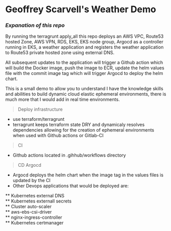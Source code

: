 # Geoffrey Scarvell's Weather Demo
### _Expanation of this repo_

By running the terragrunt apply_all this repo deploys an AWS VPC, Route53 hosted Zone, AWS VPN, RDS, EKS, EKS node group, Argocd as a controller running in EKS, a weather application and registers the weather application to Route53 private hosted zone using external DNS.  
  
All subsequent updates to the application will trigger a Github action which will build the Docker image, push the image to ECR, update the helm values file with the commit image tag which will trigger Argocd to deploy the helm chart.  
  
This is a small demo to allow you to understand I have the knowledge skills and abilities to build dynamic cloud elastic ephemeral environments, there is much more that I would add in real time environments.

> Deploy infrastructure 
* use terraform/terragrunt
* terragrunt keeps terraform state DRY and dynamicaly resolves dependencies allowing for the creation of ephemeral environments when used with Github actions or Gitlab-CI

> CI
* Github actions located in .gihhub/workflows directory

> CD Argocd
* Argocd deploys the helm chart when the image tag in the values files is updated by the CI
* Other Devops applications that would be deployed are:  

** Kubernetes external DNS  
** Kubernetes externall secrets  
**  Cluster auto-scaler  
**  aws-ebs-csi-driver  
**  nginx-ingress-controller  
** Kubernetes certmanager

